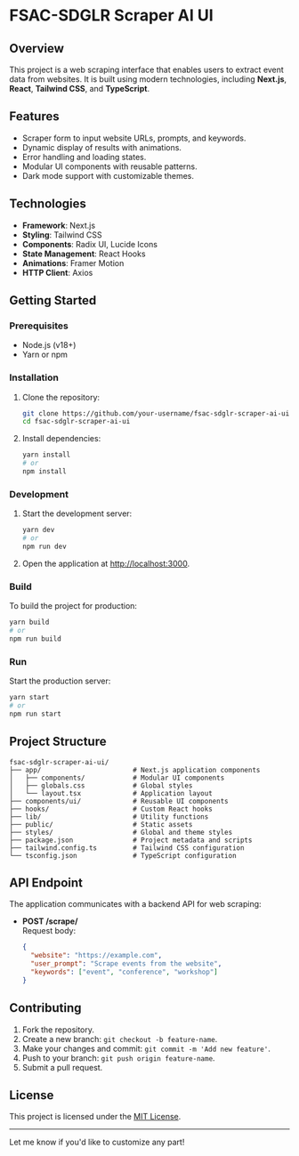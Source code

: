 # FSAC-SDGLR Scraper AI UI

## Overview

This project is a web scraping interface that enables users to extract event data from websites. It is built using modern technologies, including **Next.js**, **React**, **Tailwind CSS**, and **TypeScript**.

## Features

- Scraper form to input website URLs, prompts, and keywords.
- Dynamic display of results with animations.
- Error handling and loading states.
- Modular UI components with reusable patterns.
- Dark mode support with customizable themes.

## Technologies

- **Framework**: Next.js
- **Styling**: Tailwind CSS
- **Components**: Radix UI, Lucide Icons
- **State Management**: React Hooks
- **Animations**: Framer Motion
- **HTTP Client**: Axios

## Getting Started

### Prerequisites

- Node.js (v18+)
- Yarn or npm

### Installation

1. Clone the repository:
   ```bash
   git clone https://github.com/your-username/fsac-sdglr-scraper-ai-ui.git
   cd fsac-sdglr-scraper-ai-ui
   ```

2. Install dependencies:
   ```bash
   yarn install
   # or
   npm install
   ```

### Development

1. Start the development server:
   ```bash
   yarn dev
   # or
   npm run dev
   ```

2. Open the application at [http://localhost:3000](http://localhost:3000).

### Build

To build the project for production:
```bash
yarn build
# or
npm run build
```

### Run

Start the production server:
```bash
yarn start
# or
npm run start
```

## Project Structure

```
fsac-sdglr-scraper-ai-ui/
├── app/                       # Next.js application components
│   ├── components/            # Modular UI components
│   ├── globals.css            # Global styles
│   └── layout.tsx             # Application layout
├── components/ui/             # Reusable UI components
├── hooks/                     # Custom React hooks
├── lib/                       # Utility functions
├── public/                    # Static assets
├── styles/                    # Global and theme styles
├── package.json               # Project metadata and scripts
├── tailwind.config.ts         # Tailwind CSS configuration
└── tsconfig.json              # TypeScript configuration
```

## API Endpoint

The application communicates with a backend API for web scraping:
- **POST /scrape/**  
  Request body:
  ```json
  {
    "website": "https://example.com",
    "user_prompt": "Scrape events from the website",
    "keywords": ["event", "conference", "workshop"]
  }
  ```

## Contributing

1. Fork the repository.
2. Create a new branch: `git checkout -b feature-name`.
3. Make your changes and commit: `git commit -m 'Add new feature'`.
4. Push to your branch: `git push origin feature-name`.
5. Submit a pull request.

## License

This project is licensed under the [MIT License](LICENSE).

---

Let me know if you'd like to customize any part!